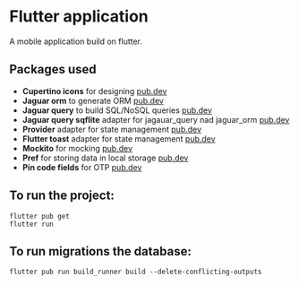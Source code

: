 # Flutter application
A mobile application build on flutter.

## Packages used
- **Cupertino icons** for designing [pub.dev](https://pub.dev/packages/cupertino_icons)
- **Jaguar orm** to generate ORM [pub.dev](https://pub.dev/packages/jaguar_orm)
- **Jaguar query** to build SQL/NoSQL queries [pub.dev](https://pub.dev/packages/jaguar_query)
- **Jaguar query sqflite** adapter for jagauar_query nad jaguar_orm [pub.dev](https://pub.dev/packages/jaguar_query_sqflite)
- **Provider** adapter for state management [pub.dev](https://pub.dev/packages/provider)
- **Flutter toast** adapter for state management [pub.dev](https://pub.dev/packages/fluttertoast)
- **Mockito** for mocking [pub.dev](https://pub.dev/packages/mockito)
- **Pref** for storing data in local storage [pub.dev](https://pub.dev/packages/pref)
- **Pin code fields** for OTP [pub.dev](https://pub.dev/packages/pin_code_fields)

## To run the project:
```
flutter pub get
flutter run
```

## To run migrations the database:
```
flutter pub run build_runner build --delete-conflicting-outputs
```

